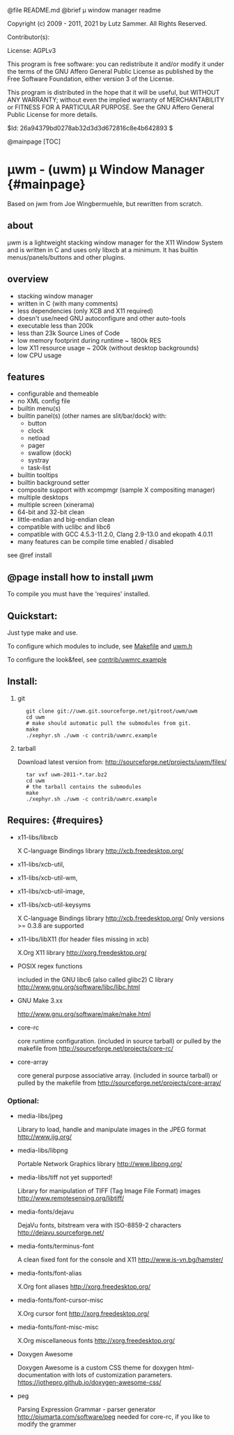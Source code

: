 @file README.md		@brief µ window manager readme

Copyright (c) 2009 - 2011, 2021 by Lutz Sammer.  All Rights Reserved.

Contributor(s):

License: AGPLv3

This program is free software: you can redistribute it and/or modify
it under the terms of the GNU Affero General Public License as
published by the Free Software Foundation, either version 3 of the
License.

This program is distributed in the hope that it will be useful,
but WITHOUT ANY WARRANTY; without even the implied warranty of
MERCHANTABILITY or FITNESS FOR A PARTICULAR PURPOSE.  See the
GNU Affero General Public License for more details.

$Id: 26a94379bd0278ab32d3d3d672816c8e4b642893 $

@mainpage
									[TOC]

µwm - (uwm) µ Window Manager					{#mainpage}
============================
   Based on jwm from Joe Wingbermuehle, but rewritten from scratch.

about
-----
   µwm is a lightweight stacking window manager for the X11 Window System
   and is written in C and uses only libxcb at a minimum.  It has builtin
   menus/panels/buttons and other plugins.

overview
--------
   - stacking window manager
   - written in C (with many comments)
   - less dependencies (only XCB and X11 required)
   - doesn't use/need GNU autoconfigure and other auto-tools
   - executable less than 200k
   - less than 23k Source Lines of Code
   - low memory footprint during runtime ~ 1800k RES
   - low X11 resource usage ~ 200k (without desktop backgrounds)
   - low CPU usage

features
--------
   - configurable and themeable
   - no XML config file
   - builtin menu(s)
   - builtin panel(s) (other names are slit/bar/dock) with:
      - button
      - clock
      - netload
      - pager
      - swallow (dock)
      - systray
      - task-list
   - builtin tooltips
   - builtin background setter
   - composite support with xcompmgr (sample X compositing manager)
   - multiple desktops
   - multiple screen (xinerama)
   - 64-bit and 32-bit clean
   - little-endian and big-endian clean
   - compatible with uclibc and libc6
   - compatible with GCC 4.5.3-11.2.0, Clang 2.9-13.0 and ekopath 4.0.11
   - many features can be compile time enabled / disabled

see @ref install

@page install
how to install µwm
------------------
   To compile you must have the 'requires' installed.

Quickstart:
-----------
   Just type make and use.

   To configure which modules to include, see [Makefile](Makefile)
   and [uwm.h](uwm.h)

   To configure the look&feel, see
   [contrib/uwmrc.example](contrib/uwmrc.example)

Install:
--------
   1. git
```
      git clone git://uwm.git.sourceforge.net/gitroot/uwm/uwm
      cd uwm
      # make should automatic pull the submodules from git.
      make
      ./xephyr.sh ./uwm -c contrib/uwmrc.example
```
   2. tarball

      Download latest version from:
	 http://sourceforge.net/projects/uwm/files/
```
      tar vxf uwm-2011-*.tar.bz2
      cd uwm
      # the tarball contains the submodules
      make
      ./xephyr.sh ./uwm -c contrib/uwmrc.example
```

Requires: {#requires}
---------
   - x11-libs/libxcb

      X C-language Bindings library
      http://xcb.freedesktop.org/
   - x11-libs/xcb-util,
   - x11-libs/xcb-util-wm,
   - x11-libs/xcb-util-image,
   - x11-libs/xcb-util-keysyms

      X C-language Bindings library
      http://xcb.freedesktop.org/
      Only versions >= 0.3.8 are supported

   - x11-libs/libX11 (for header files missing in xcb)

      X.Org X11 library
      http://xorg.freedesktop.org/

   - POSIX regex functions

      included in the GNU libc6 (also called glibc2) C library
      http://www.gnu.org/software/libc/libc.html

   - GNU Make 3.xx

      http://www.gnu.org/software/make/make.html

   - core-rc

      core runtime configuration.
      (included in source tarball) or pulled by the makefile from
      http://sourceforge.net/projects/core-rc/

   - core-array

      core general purpose associative array.
      (included in source tarball) or pulled by the makefile from
      http://sourceforge.net/projects/core-array/

### Optional:
   - media-libs/jpeg

      Library to load, handle and manipulate images in the JPEG
      format
      http://www.ijg.org/

   - media-libs/libpng

      Portable Network Graphics library
      http://www.libpng.org/

   - media-libs/tiff
      not yet supported!

      Library for manipulation of TIFF (Tag Image File Format) images
      http://www.remotesensing.org/libtiff/

   - media-fonts/dejavu

      DejaVu fonts, bitstream vera with ISO-8859-2 characters
      http://dejavu.sourceforge.net/

   - media-fonts/terminus-font

      A clean fixed font for the console and X11
      http://www.is-vn.bg/hamster/

   - media-fonts/font-alias

      X.Org font aliases
      http://xorg.freedesktop.org/

   - media-fonts/font-cursor-misc

      X.Org cursor font
      http://xorg.freedesktop.org/

   - media-fonts/font-misc-misc

      X.Org miscellaneous fonts
      http://xorg.freedesktop.org/

   - Doxygen Awesome

      Doxygen Awesome is a custom CSS theme for doxygen html-documentation
      with lots of customization parameters.
      https://jothepro.github.io/doxygen-awesome-css/

   - peg

      Parsing Expression Grammar - parser generator
      http://piumarta.com/software/peg
      needed for core-rc, if you like to modify the grammer

